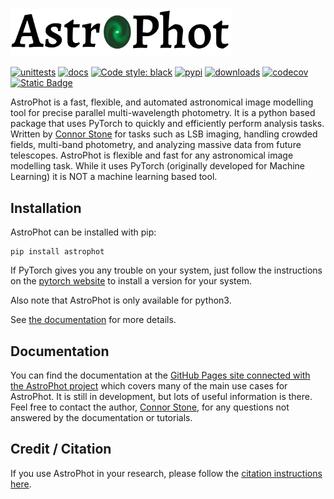 <picture>
  <source media="(prefers-color-scheme: dark)" srcset="https://github.com/Autostronomy/AstroPhot/blob/main/media/AP_logo_white.png?raw=true">
  <source media="(prefers-color-scheme: light)" srcset="https://github.com/Autostronomy/AstroPhot/blob/main/media/AP_logo.png?raw=true">
  <img alt="AstroPhot logo" src="media/AP_logo.png" width="70%">
</picture>


[![unittests](https://github.com/Autostronomy/AstroPhot/actions/workflows/testing.yaml/badge.svg?branch=main)](https://github.com/Autostronomy/AstroPhot/actions/workflows/testing.yaml)
[![docs](https://github.com/Autostronomy/AstroPhot/actions/workflows/documentation.yaml/badge.svg?branch=main)](https://autostronomy.github.io/AstroPhot/)
[![Code style: black](https://img.shields.io/badge/code%20style-black-000000.svg)](https://github.com/psf/black)
[![pypi](https://img.shields.io/pypi/v/astrophot.svg?logo=pypi&logoColor=white&label=PyPI)](https://pypi.org/project/astrophot/)
[![downloads](https://img.shields.io/pypi/dm/astrophot?label=PyPI%20Downloads)](https://libraries.io/pypi/astrophot)
[![codecov](https://img.shields.io/codecov/c/github/Autostronomy/AstroPhot?logo=codecov)](https://app.codecov.io/gh/Autostronomy/AstroPhot?search=&displayType=list)
[![Static Badge](https://img.shields.io/badge/ADS-record-2A79E4)](https://ui.adsabs.harvard.edu/abs/2023MNRAS.525.6377S/abstract)

AstroPhot is a fast, flexible, and automated astronomical image modelling tool for precise parallel multi-wavelength photometry. It is a python based package that uses PyTorch to quickly and efficiently perform analysis tasks. Written by [Connor Stone](https://connorjstone.com/) for tasks such as LSB imaging, handling crowded fields, multi-band photometry, and analyzing massive data from future telescopes. AstroPhot is flexible and fast for any astronomical image modelling task. While it uses PyTorch (originally developed for Machine Learning) it is NOT a machine learning based tool.

## Installation

AstroPhot can be installed with pip:

```
pip install astrophot
```

If PyTorch gives you any trouble on your system, just follow the instructions on the [pytorch website](https://pytorch.org/) to install a version for your system.

Also note that AstroPhot is only available for python3.

See [the documentation](https://autostronomy.github.io/AstroPhot/) for more details.

## Documentation

You can find the documentation at the [GitHub Pages site connected with the AstroPhot project](https://autostronomy.github.io/AstroPhot/) which covers many of the main use cases for AstroPhot. It is still in development, but lots of useful information is there. Feel free to contact the author, [Connor Stone](https://connorjstone.com/), for any questions not answered by the documentation or tutorials.

## Credit / Citation

If you use AstroPhot in your research, please follow the [citation instructions here](https://autostronomy.github.io/AstroPhot/citation.html).
